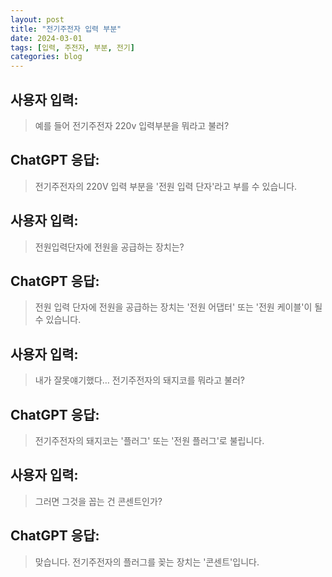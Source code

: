 ```yaml
---
layout: post
title: "전기주전자 입력 부분"
date: 2024-03-01
tags: [입력, 주전자, 부분, 전기]
categories: blog
---
```


## 사용자 입력:
> 예를 들어 전기주전자 220v 입력부분을 뭐라고 불러?

## ChatGPT 응답:
> 전기주전자의 220V 입력 부분을 '전원 입력 단자'라고 부를 수 있습니다.

## 사용자 입력:
> 전원입력단자에 전원을 공급하는 장치는?

## ChatGPT 응답:
> 전원 입력 단자에 전원을 공급하는 장치는 '전원 어댑터' 또는 '전원 케이블'이 될 수 있습니다.

## 사용자 입력:
> 내가 잘못얘기했다… 전기주전자의 돼지코를 뭐라고 불러?

## ChatGPT 응답:
> 전기주전자의 돼지코는 '플러그' 또는 '전원 플러그'로 불립니다.

## 사용자 입력:
> 그러면 그것을 꼽는 건 콘센트인가?

## ChatGPT 응답:
> 맞습니다. 전기주전자의 플러그를 꽂는 장치는 '콘센트'입니다.

